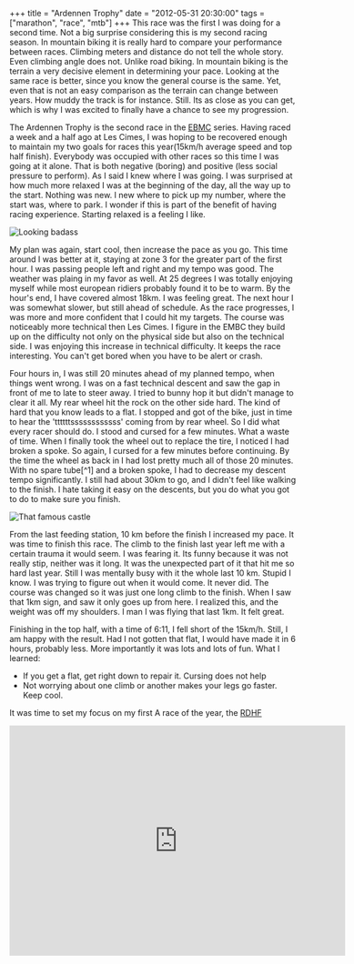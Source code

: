 +++
title = "Ardennen Trophy"
date = "2012-05-31 20:30:00"
tags = ["marathon", "race", "mtb"]
+++
This race was the first I was doing for a second time. Not a big surprise considering this is my second racing season. In mountain biking it is really hard to compare your performance between races. Climbing meters and distance do not tell the whole story. Even climbing angle does not. Unlike road biking. In mountain biking is the terrain a very decisive element in determining your pace. Looking at the same race is better, since you know the general course is the same. Yet, even that is not an easy comparison as the terrain can change between years. How muddy the track is for instance. Still. Its as close as you can get, which is why I was excited to finally have a chance to see my progression.

The Ardennen Trophy is the second race in the [EBMC](htp://emb.info) series. Having raced a week and a half ago at Les Cimes, I was hoping to be recovered enough to maintain my two goals for races this year(15km/h average speed and top half finish). Everybody was occupied with other races so this time I was going at it alone. That is both negative (boring) and positive (less social pressure to perform). As I said I knew where I was going. I was surprised at how much more relaxed I was at the beginning of the day, all the way up to the start. Nothing was new. I new where to pick up my number, where the start was, where to park. I wonder if this is part of the benefit of having racing experience. Starting relaxed is a feeling I like.

![Looking badass](/images/2012-at-1.jpg)

My plan was again, start cool, then increase the pace as you go. This time around I was better at it, staying at zone 3 for the greater part of the first hour. I was passing people left and right and my tempo was good. The weather was plaing in my favor as well. At 25 degrees I was totally enjoying myself while most european ridiers probably found it to be to warm. By the hour's end, I have covered almost 18km. I was feeling great. The next hour I was somewhat slower, but still ahead of schedule. As the race progresses, I was more and more confident that I could hit my targets. The course was noticeably more technical then Les Cimes. I figure in the EMBC they build up on the difficulty not only on the physical side but also on the technical side. I was enjoying this increase in technical difficulty. It keeps the race interesting. You can't get bored when you have to be alert or crash.

Four hours in, I was still 20 minutes ahead of my planned tempo, when things went wrong. I was on a fast technical descent and saw the gap in front of me to late to steer away. I tried to bunny hop it but didn't manage to clear it all. My rear wheel hit the rock on the other side hard. The kind of hard that you know leads to a flat. I stopped and got of the bike, just in time to hear the 'ttttttssssssssssss' coming from by rear wheel. So I did what every racer should do. I stood and cursed for a few minutes. What a waste of time. When I finally took the wheel out to replace the tire, I noticed I had broken a spoke. So again, I cursed for a few minutes before continuing. By the time the wheel as back in I had lost pretty much all of those 20 minutes. With no spare tube[^1] and a broken spoke, I had to decrease my descent tempo significantly. I still had about 30km to go, and I didn't feel like walking to the finish. I hate taking it easy on the descents, but you do what you got to do to make sure you finish.

![That famous castle](/images/2012-at-2.jpg)

From the last feeding station, 10 km before the finish I increased my pace. It was time to finish this race. The climb to the finish last year left me with a certain trauma it would seem. I was fearing it. Its funny because it was not really stip, neither was it long. It was the unexpected part of it that hit me so hard last year. Still I was mentally busy with it the whole last 10 km. Stupid I know. I was trying to figure out when it would come. It never did. The course was changed so it was just one long climb to the finish. When I saw that 1km sign, and saw it only goes up from here. I realized this, and the weight was off my shoulders. I man I was flying that last 1km. It felt great.

Finishing in the top half, with a time of 6:11, I fell short of the 15km/h. Still, I am happy with the result. Had I not gotten that flat, I would have made it in 6 hours, probably less. More importantly it was lots and lots of fun. What I learned:

* If you get a flat, get right down to repair it. Cursing does not help
* Not worrying about one climb or another makes your legs go faster. Keep cool.

It was time to set my focus on my first A race of the year, the [RDHF](http://rdhf.be)

<iframe height='405' width='590' frameborder='0' allowtransparency='true' scrolling='no' src='http://app.strava.com/runs/9568370/embed/783e5ebd6a89aec815c35d75512767ea9e24b79e'></iframe>